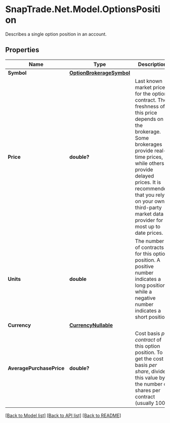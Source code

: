 # SnapTrade.Net.Model.OptionsPosition
Describes a single option position in an account.

## Properties

Name | Type | Description | Notes
------------ | ------------- | ------------- | -------------
**Symbol** | [**OptionBrokerageSymbol**](OptionBrokerageSymbol.md) |  | [optional] 
**Price** | **double?** | Last known market price for the option contract. The freshness of this price depends on the brokerage. Some brokerages provide real-time prices, while others provide delayed prices. It is recommended that you rely on your own third-party market data provider for most up to date prices. | [optional] 
**Units** | **double** | The number of contracts for this option position. A positive number indicates a long position, while a negative number indicates a short position. | [optional] 
**Currency** | [**CurrencyNullable**](CurrencyNullable.md) |  | [optional] 
**AveragePurchasePrice** | **double?** | Cost basis _per contract_ of this option position. To get the cost basis _per share_, divide this value by the number of shares per contract (usually 100). | [optional] 

[[Back to Model list]](../README.md#documentation-for-models) [[Back to API list]](../README.md#documentation-for-api-endpoints) [[Back to README]](../README.md)

